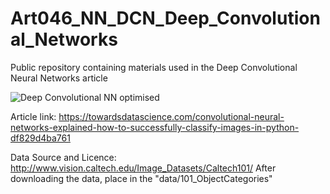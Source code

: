 # Art046_NN_DCN_Deep_Convolutional_Networks
Public repository containing materials used in the Deep Convolutional Neural Networks article

![Deep Convolutional NN optimised](https://user-images.githubusercontent.com/24861699/156869989-7ff8f08c-cefb-4dcc-8377-82a43d693b12.png)

Article link: https://towardsdatascience.com/convolutional-neural-networks-explained-how-to-successfully-classify-images-in-python-df829d4ba761

Data Source and Licence: http://www.vision.caltech.edu/Image_Datasets/Caltech101/
After downloading the data, place in the "data/101_ObjectCategories"
